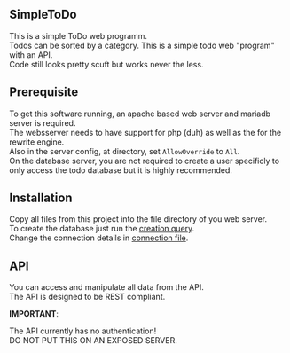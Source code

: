 ## SimpleToDo
This is a simple ToDo web programm.  
Todos can be sorted by a category.
This is a simple todo web "program" with an API.  
Code still looks pretty scuft but works never the less.  

## Prerequisite
To get this software running, an apache based web server and mariadb server is required.  
The websserver needs to have support for php (duh) as well as the for the rewrite engine.  
Also in the server config, at directory, set `AllowOverride` to `All`.  
On the database server, you are not required to create a user specificly to only access the todo database but it is highly recommended.
## Installation

Copy all files from this project into the file directory of you web server.  
To create the database just run the [creation query](https://github.com/ErikSchnittker/SimpleToDo/blob/master/db/database.sql).    
Change the connection details in [connection file](https://github.com/ErikSchnittker/SimpleToDo/blob/master/db/connection.php).

## API
You can access and manipulate all data from the API.  
The API is designed to be REST compliant.  

**IMPORTANT**:

The API currently has no authentication!  
DO NOT PUT THIS ON AN EXPOSED SERVER.


